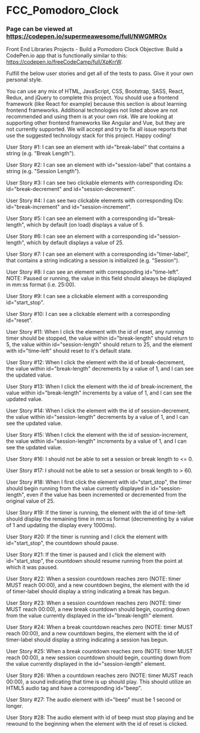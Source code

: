 # FCC_Pomodoro_Clock
### Page can be viewed at https://codepen.io/supermeawesome/full/NWGMROx

Front End Libraries Projects - Build a Pomodoro Clock
Objective: Build a CodePen.io app that is functionally similar to this: https://codepen.io/freeCodeCamp/full/XpKrrW.

Fulfill the below user stories and get all of the tests to pass. Give it your own personal style.

You can use any mix of HTML, JavaScript, CSS, Bootstrap, SASS, React, Redux, and jQuery to complete this project. You should use a frontend framework (like React for example) because this section is about learning frontend frameworks. Additional technologies not listed above are not recommended and using them is at your own risk. We are looking at supporting other frontend frameworks like Angular and Vue, but they are not currently supported. We will accept and try to fix all issue reports that use the suggested technology stack for this project. Happy coding!

User Story #1: I can see an element with id="break-label" that contains a string (e.g. "Break Length").

User Story #2: I can see an element with id="session-label" that contains a string (e.g. "Session Length").

User Story #3: I can see two clickable elements with corresponding IDs: id="break-decrement" and id="session-decrement".

User Story #4: I can see two clickable elements with corresponding IDs: id="break-increment" and id="session-increment".

User Story #5: I can see an element with a corresponding id="break-length", which by default (on load) displays a value of 5.

User Story #6: I can see an element with a corresponding id="session-length", which by default displays a value of 25.

User Story #7: I can see an element with a corresponding id="timer-label", that contains a string indicating a session is initialized (e.g. "Session").

User Story #8: I can see an element with corresponding id="time-left". NOTE: Paused or running, the value in this field should always be displayed in mm:ss format (i.e. 25:00).

User Story #9: I can see a clickable element with a corresponding id="start_stop".

User Story #10: I can see a clickable element with a corresponding id="reset".

User Story #11: When I click the element with the id of reset, any running timer should be stopped, the value within id="break-length" should return to 5, the value within id="session-length" should return to 25, and the element with id="time-left" should reset to it's default state.

User Story #12: When I click the element with the id of break-decrement, the value within id="break-length" decrements by a value of 1, and I can see the updated value.

User Story #13: When I click the element with the id of break-increment, the value within id="break-length" increments by a value of 1, and I can see the updated value.

User Story #14: When I click the element with the id of session-decrement, the value within id="session-length" decrements by a value of 1, and I can see the updated value.

User Story #15: When I click the element with the id of session-increment, the value within id="session-length" increments by a value of 1, and I can see the updated value.

User Story #16: I should not be able to set a session or break length to <= 0.

User Story #17: I should not be able to set a session or break length to > 60.

User Story #18: When I first click the element with id="start_stop", the timer should begin running from the value currently displayed in id="session-length", even if the value has been incremented or decremented from the original value of 25.

User Story #19: If the timer is running, the element with the id of time-left should display the remaining time in mm:ss format (decrementing by a value of 1 and updating the display every 1000ms).

User Story #20: If the timer is running and I click the element with id="start_stop", the countdown should pause.

User Story #21: If the timer is paused and I click the element with id="start_stop", the countdown should resume running from the point at which it was paused.

User Story #22: When a session countdown reaches zero (NOTE: timer MUST reach 00:00), and a new countdown begins, the element with the id of timer-label should display a string indicating a break has begun.

User Story #23: When a session countdown reaches zero (NOTE: timer MUST reach 00:00), a new break countdown should begin, counting down from the value currently displayed in the id="break-length" element.

User Story #24: When a break countdown reaches zero (NOTE: timer MUST reach 00:00), and a new countdown begins, the element with the id of timer-label should display a string indicating a session has begun.

User Story #25: When a break countdown reaches zero (NOTE: timer MUST reach 00:00), a new session countdown should begin, counting down from the value currently displayed in the id="session-length" element.

User Story #26: When a countdown reaches zero (NOTE: timer MUST reach 00:00), a sound indicating that time is up should play. This should utilize an HTML5 audio tag and have a corresponding id="beep".

User Story #27: The audio element with id="beep" must be 1 second or longer.

User Story #28: The audio element with id of beep must stop playing and be rewound to the beginning when the element with the id of reset is clicked.
